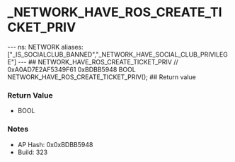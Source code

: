 # _NETWORK_HAVE_ROS_CREATE_TICKET_PRIV

--- ns: NETWORK aliases: ["_IS_SOCIALCLUB_BANNED","_NETWORK_HAVE_SOCIAL_CLUB_PRIVILEGE"] --- ## NETWORK_HAVE_ROS_CREATE_TICKET_PRIV  // 0xA0AD7E2AF5349F61 0xBDBB5948 BOOL NETWORK_HAVE_ROS_CREATE_TICKET_PRIV();  ## Return value

### Return Value
* BOOL

### Notes
* AP Hash: 0x0xBDBB5948
* Build: 323

